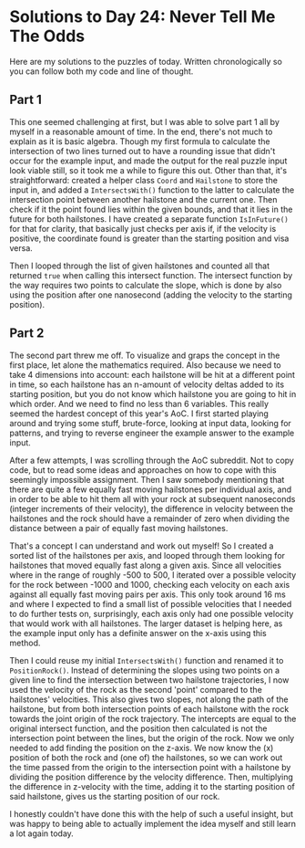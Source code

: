 # Solutions to Day 24: Never Tell Me The Odds

Here are my solutions to the puzzles of today. Written chronologically so you can follow both my code and line of thought.

## Part 1

This one seemed challenging at first, but I was able to solve part 1 all by myself in a reasonable amount of time. In the end, there's not much to explain as it is basic algebra. Though my first formula to calculate the intersection of two lines turned out to have a rounding issue that didn't occur for the example input, and made the output for the real puzzle input look viable still, so it took me a while to figure this out. Other than that, it's straightforward: created a helper class `Coord` and `Hailstone` to store the input in, and added a `IntersectsWith()` function to the latter to calculate the intersection point between another hailstone and the current one. Then check if it the point found lies within the given bounds, and that it lies in the future for both hailstones. I have created a separate function `IsInFuture()` for that for clarity, that basically just checks per axis if, if the velocity is positive, the coordinate found is greater than the starting position and visa versa.

Then I looped through the list of given hailstones and counted all that returned `true` when calling this intersect function. The intersect function by the way requires two points to calculate the slope, which is done by also using the position after one nanosecond (adding the velocity to the starting position).

## Part 2

The second part threw me off. To visualize and graps the concept in the first place, let alone the mathematics required. Also because we need to take 4 dimensions into account: each hailstone will be hit at a different point in time, so each hailstone has an n-amount of velocity deltas added to its starting position, but you do not know which hailstone you are going to hit in which order. And we need to find no less than 6 variables. This really seemed the hardest concept of this year's AoC. I first started playing around and trying some stuff, brute-force, looking at input data, looking for patterns, and trying to reverse engineer the example answer to the example input.

After a few attempts, I was scrolling through the AoC subreddit. Not to copy code, but to read some ideas and approaches on how to cope with this seemingly impossible assignment. Then I saw somebody mentioning that there are quite a few equally fast moving hailstones per individual axis, and in order to be able to hit them all with your rock at subsequent nanoseconds (integer increments of their velocity), the difference in velocity between the hailstones and the rock should have a remainder of zero when dividing the distance between a pair of equally fast moving hailstones.

That's a concept I can understand and work out myself! So I created a sorted list of the hailstones per axis, and looped through them looking for hailstones that moved equally fast along a given axis. Since all velocities where in the range of roughly -500 to 500, I iterated over a possible velocity for the rock between -1000 and 1000, checking each velocity on each axis against all equally fast moving pairs per axis. This only took around 16 ms and where I expected to find a small list of possible velocities that I needed to do further tests on, surprisingly, each axis only had one possible velocity that would work with all hailstones. The larger dataset is helping here, as the example input only has a definite answer on the x-axis using this method.

Then I could reuse my initial `IntersectsWith()` function and renamed it to `PositionRock()`. Instead of determining the slopes using two points on a given line to find the intersection between two hailstone trajectories, I now used the velocity of the rock as the second 'point' compared to the hailstones' velocities. This also gives two slopes, not along the path of the hailstone, but from both intersection points of each hailstone with the rock towards the joint origin of the rock trajectory. The intercepts are equal to the original intersect function, and the position then calculated is not the intersection point between the lines, but the origin of the rock. Now we only needed to add finding the position on the z-axis. We now know the (x) position of both the rock and (one of) the hailstones, so we can work out the time passed from the origin to the intersection point with a hailstone by dividing the position difference by the velocity difference. Then, multiplying the difference in z-velocity with the time, adding it to the starting position of said hailstone, gives us the starting position of our rock.

I honestly couldn't have done this with the help of such a useful insight, but was happy to being able to actually implement the idea myself and still learn a lot again today.